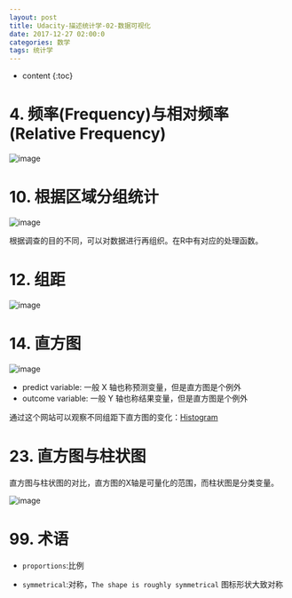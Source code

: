 ```yaml
---
layout: post
title: Udacity-描述统计学-02-数据可视化
date: 2017-12-27 02:00:0
categories: 数学
tags: 统计学
---
```

* content
{:toc}


# 4. 频率(Frequency)与相对频率(Relative Frequency)

![image](https://user-images.githubusercontent.com/18595935/34520022-3f4b125a-f0ca-11e7-9aa4-d48fb2dcb9b4.png)


# 10. 根据区域分组统计

![image](https://user-images.githubusercontent.com/18595935/34520370-b28f4aa0-f0cb-11e7-9fed-b88e4ed9ec34.png)

根据调查的目的不同，可以对数据进行再组织。在R中有对应的处理函数。

# 12. 组距

![image](https://user-images.githubusercontent.com/18595935/34650122-d53ab766-f3fe-11e7-9ef3-b741435e2ef8.png)

# 14. 直方图

![image](https://user-images.githubusercontent.com/18595935/34650172-c51cbcd4-f3ff-11e7-93c4-de425b6168fc.png)


- predict variable: 一般 X 轴也称预测变量，但是直方图是个例外
- outcome variable: 一般 Y 轴也称结果变量，但是直方图是个例外


通过这个网站可以观察不同组距下直方图的变化：[Histogram](http://www.shodor.org/interactivate/activities/Histogram/)


# 23. 直方图与柱状图

直方图与柱状图的对比，直方图的X轴是可量化的范围，而柱状图是分类变量。

![image](https://user-images.githubusercontent.com/18595935/34650282-fc49092c-f401-11e7-98aa-fe22561bdd8a.png)


# 99. 术语

- `proportions`:比例

- `symmetrical`:对称，`The shape is roughly symmetrical` 图标形状大致对称

